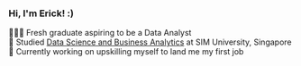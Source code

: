 ### Hi, I'm Erick! :)

👩🏻‍💻 Fresh graduate aspiring to be a Data Analyst <br/>
📜 Studied [Data Science and Business Analytics](https://www.sim.edu.sg/degrees-diplomas/programmes/programme-listing/bachelor-of-science-honours-data-science-and-business-analytics) at SIM University, Singapore <br/>
💪 Currently working on upskilling myself to land me my first job 
